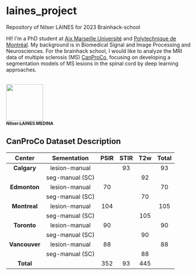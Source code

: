 # laines_project
Repository of Nilser LAINES for 2023 Brainhack-school

HI! I'm a PhD student at [Aix Marseille Université](https://crmbm.univ-amu.fr/) and [Polytechnique de Montréal](http://neuro.polymtl.ca/). 
My background is in Biomedical Signal and Image Processing and Neurosciences. For the brainhack school, I would like to analyze the MRI data of multiple sclerosis (MS) [CanProCo](https://bmcneurol.biomedcentral.com/articles/10.1186/s12883-021-02447-7), focusing on developing a segmentation models of MS lesions in the spinal cord by deep learning approaches. 


<a href="https://github.com/Nilser3">
   <br /><img src="https://avatars.githubusercontent.com/u/77469192?v=4?s=100" width="100px;" alt=""/>
   <br /><sub><b>Nilser LAINES MEDINA</b></sub>
</a>
</a>

## CanProCo Dataset Description
| **Center**    | **Sementation** | **PSIR** | **STIR** | **T2w** | **Total** |
|:-------------:|:---------------:|:--------:|:--------:|:-------:|:---------:|
| **Calgary**   | lesion-manual   |          | 93       |         | 93        |
|               | seg-manual (SC) |          |          | 92      |           |
| **Edmonton**  | lesion-manual   | 70       |          |         | 70        |
|               | seg-manual (SC) |          |          | 70      |           |
| **Montreal**  | lesion-manual   | 104      |          |         | 105       |
|               | seg-manual (SC) |          |          | 105     |           |
| **Toronto**   | lesion-manual   | 90       |          |         | 90        |
|               | seg-manual (SC) |          |          | 90      |           |
| **Vancouver** | lesion-manual   | 88       |          |         | 88        |
|               | seg-manual (SC) |          |          | 88      |           |
| **Total**     |                 | 352      | 93       | 445     |           |
